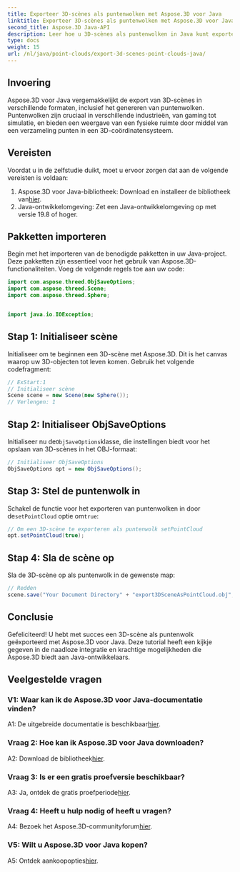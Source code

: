 ```yaml
---
title: Exporteer 3D-scènes als puntenwolken met Aspose.3D voor Java
linktitle: Exporteer 3D-scènes als puntenwolken met Aspose.3D voor Java
second_title: Aspose.3D Java-API
description: Leer hoe u 3D-scènes als puntenwolken in Java kunt exporteren met Aspose.3D. Verbeter uw toepassingen met krachtige 3D-graphics en visualisatie.
type: docs
weight: 15
url: /nl/java/point-clouds/export-3d-scenes-point-clouds-java/
---
```

## Invoering

Aspose.3D voor Java vergemakkelijkt de export van 3D-scènes in verschillende formaten, inclusief het genereren van puntenwolken. Puntenwolken zijn cruciaal in verschillende industrieën, van gaming tot simulatie, en bieden een weergave van een fysieke ruimte door middel van een verzameling punten in een 3D-coördinatensysteem.

## Vereisten

Voordat u in de zelfstudie duikt, moet u ervoor zorgen dat aan de volgende vereisten is voldaan:

1.  Aspose.3D voor Java-bibliotheek: Download en installeer de bibliotheek van[hier](https://releases.aspose.com/3d/java/).
2. Java-ontwikkelomgeving: Zet een Java-ontwikkelomgeving op met versie 19.8 of hoger.

## Pakketten importeren

Begin met het importeren van de benodigde pakketten in uw Java-project. Deze pakketten zijn essentieel voor het gebruik van Aspose.3D-functionaliteiten. Voeg de volgende regels toe aan uw code:

```java
import com.aspose.threed.ObjSaveOptions;
import com.aspose.threed.Scene;
import com.aspose.threed.Sphere;


import java.io.IOException;
```

## Stap 1: Initialiseer scène

Initialiseer om te beginnen een 3D-scène met Aspose.3D. Dit is het canvas waarop uw 3D-objecten tot leven komen. Gebruik het volgende codefragment:

```java
// ExStart:1
// Initialiseer scène
Scene scene = new Scene(new Sphere());
// Verlengen: 1
```

## Stap 2: Initialiseer ObjSaveOptions

 Initialiseer nu de`ObjSaveOptions`klasse, die instellingen biedt voor het opslaan van 3D-scènes in het OBJ-formaat:

```java
// Initialiseer ObjSaveOptions
ObjSaveOptions opt = new ObjSaveOptions();
```

## Stap 3: Stel de puntenwolk in

 Schakel de functie voor het exporteren van puntenwolken in door de`setPointCloud` optie om`true`:

```java
// Om een 3D-scène te exporteren als puntenwolk setPointCloud
opt.setPointCloud(true);
```

## Stap 4: Sla de scène op

Sla de 3D-scène op als puntenwolk in de gewenste map:

```java
// Redden
scene.save("Your Document Directory" + "export3DSceneAsPointCloud.obj", opt);
```

## Conclusie

Gefeliciteerd! U hebt met succes een 3D-scène als puntenwolk geëxporteerd met Aspose.3D voor Java. Deze tutorial heeft een kijkje gegeven in de naadloze integratie en krachtige mogelijkheden die Aspose.3D biedt aan Java-ontwikkelaars.

## Veelgestelde vragen

### V1: Waar kan ik de Aspose.3D voor Java-documentatie vinden?

 A1: De uitgebreide documentatie is beschikbaar[hier](https://reference.aspose.com/3d/java/).

### Vraag 2: Hoe kan ik Aspose.3D voor Java downloaden?

 A2: Download de bibliotheek[hier](https://releases.aspose.com/3d/java/).

### Vraag 3: Is er een gratis proefversie beschikbaar?

 A3: Ja, ontdek de gratis proefperiode[hier](https://releases.aspose.com/).

### Vraag 4: Heeft u hulp nodig of heeft u vragen?

 A4: Bezoek het Aspose.3D-communityforum[hier](https://forum.aspose.com/c/3d/18).

### V5: Wilt u Aspose.3D voor Java kopen?

 A5: Ontdek aankoopopties[hier](https://purchase.aspose.com/buy).